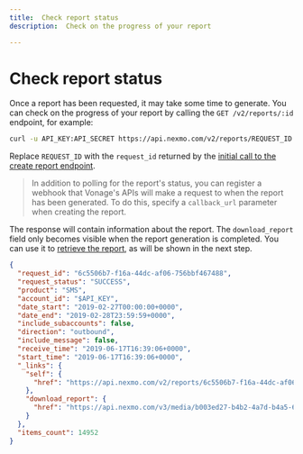 ```yaml
---
title:  Check report status
description:  Check on the progress of your report

---
```


Check report status
===================

Once a report has been requested, it may take some time to generate. You can check on the progress of your report by calling the `GET /v2/reports/:id` endpoint, for example:

```bash
curl -u API_KEY:API_SECRET https://api.nexmo.com/v2/reports/REQUEST_ID
```

Replace `REQUEST_ID` with the `request_id` returned by the [initial call to the create report endpoint](/reports/tutorials/create-and-retrieve-a-report/reports/create-report).

> In addition to polling for the report's status, you can register a webhook that Vonage's APIs will make a request to when the report has been generated. To do this, specify a `callback_url` parameter when creating the report.

The response will contain information about the report. The `download_report` field only becomes visible when the report generation is completed. You can use it to [retrieve the report](/reports/tutorials/create-and-retrieve-a-report/reports/download-report), as will be shown in the next step.

```json
{
  "request_id": "6c5506b7-f16a-44dc-af06-756bbf467488",
  "request_status": "SUCCESS",
  "product": "SMS",
  "account_id": "$API_KEY",
  "date_start": "2019-02-27T00:00:00+0000",
  "date_end": "2019-02-28T23:59:59+0000",
  "include_subaccounts": false,
  "direction": "outbound",
  "include_message": false,
  "receive_time": "2019-06-17T16:39:06+0000",
  "start_time": "2019-06-17T16:39:06+0000",
  "_links": {
    "self": {
      "href": "https://api.nexmo.com/v2/reports/6c5506b7-f16a-44dc-af06-756bbf467488"
    },
    "download_report": {
      "href": "https://api.nexmo.com/v3/media/b003ed27-b4b2-4a7d-b4a5-6255ce08eea5"
    }
  },
  "items_count": 14952
}
```

